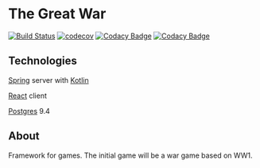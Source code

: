 # The Great War
[![Build Status](https://travis-ci.org/jgramoll/the_great_war_2.svg?branch=master)](https://travis-ci.org/jgramoll/the_great_war_2)
[![codecov](https://codecov.io/gh/jgramoll/the_great_war_2/branch/master/graph/badge.svg)](https://codecov.io/gh/jgramoll/the_great_war_2)
[![Codacy Badge](https://api.codacy.com/project/badge/Coverage/e404d159f01f4a63845a843e20ac893f)](https://www.codacy.com/app/jgramoll/the_great_war_2?utm_source=github.com&utm_medium=referral&utm_content=jgramoll/the_great_war_2&utm_campaign=Badge_Coverage)
[![Codacy Badge](https://api.codacy.com/project/badge/Grade/e404d159f01f4a63845a843e20ac893f)](https://www.codacy.com/app/jgramoll/the_great_war_2?utm_source=github.com&amp;utm_medium=referral&amp;utm_content=jgramoll/the_great_war_2&amp;utm_campaign=Badge_Grade)

## Technologies

[Spring](https://spring.io/) server with 
[Kotlin](http://kotlinlang.org/) 

[React](https://facebook.github.io/react/) client 

[Postgres](https://www.postgresql.org/) 9.4

## About

Framework for games. The initial game will be a war game based on WW1.

